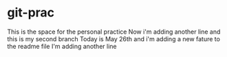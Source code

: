 # git-prac
This is the space for the personal practice
Now i'm adding another line and this is my second branch
Today is May 26th and i'm adding a new fature to the readme file
I'm adding another line

